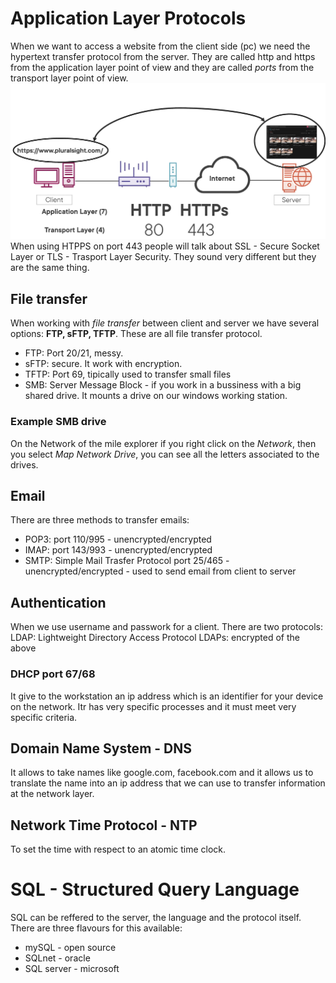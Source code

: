 # Application Layer Protocols
When we want to access a website from the client side (pc) we need the hypertext transfer protocol from the server. They are called http and https from the application layer point of view and they are called *ports* from the transport layer point of view.
![HTTPS](/network-protocols/imgs/https.png "HTTPS")<br/>
When using HTPPS on port 443 people will talk about SSL - Secure Socket Layer or TLS - Trasport Layer Security. They sound very different but they are the same thing. <br/>

## File transfer
When working with *file transfer* between client and server we have several options: **FTP, sFTP, TFTP**. These are all file transfer protocol. 
- FTP: Port 20/21, messy.
- sFTP: secure. It work with encryption.
- TFTP: Port 69, tipically used to transfer small files
- SMB: Server Message Block - if you work in a bussiness with a big shared drive. It mounts a drive on our windows working station.<br/>
### Example SMB drive
On the Network of the mile explorer if you right click on the *Network*, then you select *Map Network Drive*, you can see all the letters associated to the drives.

## Email
There are three methods to transfer emails:
- POP3: port 110/995 - unencrypted/encrypted
- IMAP: port 143/993 - unencrypted/encrypted
- SMTP: Simple Mail Trasfer Protocol port 25/465 - unencrypted/encrypted - used to send email from client to server

## Authentication
When we use username and passwork for a client. There are two protocols:
LDAP: Lightweight Directory Access Protocol 
LDAPs: encrypted of the above

### DHCP port 67/68
It give to the workstation an ip address which is an identifier for your device on the network. Itr has very specific processes and it must meet very specific criteria. 

## Domain Name System - DNS
It allows to take names like google.com, facebook.com and it allows us to translate the name into an ip address that we can use to transfer information at the network layer. 

## Network Time Protocol - NTP
To set the time with respect to an atomic time clock.

# SQL - Structured Query Language
SQL can be reffered to the server, the language and the protocol itself.
There are three flavours for this available:
- mySQL - open source 
- SQLnet - oracle
- SQL server - microsoft
